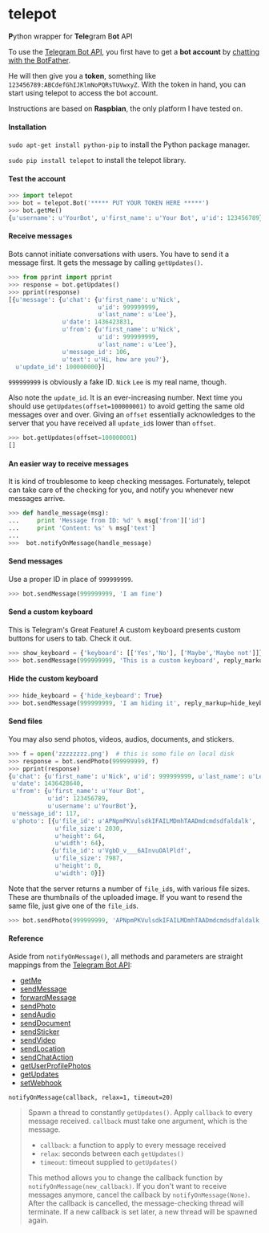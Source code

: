 # telepot

**P**ython wrapper for **Tele**gram B**ot** API

To use the [Telegram Bot API](https://core.telegram.org/bots/api), you first have to get a **bot account** by [chatting with the BotFather](https://core.telegram.org/bots).

He will then give you a **token**, something like `123456789:ABCdefGhIJKlmNoPQRsTUVwxyZ`. With the token in hand, you can start using telepot to access the bot account.

Instructions are based on **Raspbian**, the only platform I have tested on.

#### Installation

`sudo apt-get install python-pip` to install the Python package manager.

`sudo pip install telepot` to install the telepot library.

#### Test the account

```python
>>> import telepot
>>> bot = telepot.Bot('***** PUT YOUR TOKEN HERE *****')
>>> bot.getMe()
{u'username': u'YourBot', u'first_name': u'Your Bot', u'id': 123456789}
```

#### Receive messages

Bots cannot initiate conversations with users. You have to send it a message first. It gets the message by calling `getUpdates()`.

```python
>>> from pprint import pprint
>>> response = bot.getUpdates()
>>> pprint(response)
[{u'message': {u'chat': {u'first_name': u'Nick',
                         u'id': 999999999,
                         u'last_name': u'Lee'},
               u'date': 1436423831,
               u'from': {u'first_name': u'Nick',
                         u'id': 999999999,
                         u'last_name': u'Lee'},
               u'message_id': 106,
               u'text': u'Hi, how are you?'},
  u'update_id': 100000000}]
```

`999999999` is obviously a fake ID. `Nick` `Lee` is my real name, though.

Also note the `update_id`. It is an ever-increasing number. Next time you should use `getUpdates(offset=100000001)` to avoid getting the same old messages over and over. Giving an `offset` essentially acknowledges to the server that you have received all `update_id`s lower than `offset`.

```python
>>> bot.getUpdates(offset=100000001)
[]
```

#### An easier way to receive messages

It is kind of troublesome to keep checking messages. Fortunately, telepot can take care of the checking for you, and notify you whenever new messages arrive.

```python
>>> def handle_message(msg):
...     print 'Message from ID: %d' % msg['from']['id']
...     print 'Content: %s' % msg['text']
...
>>>  bot.notifyOnMessage(handle_message)
```

#### Send messages

Use a proper ID in place of `999999999`.

```python
>>> bot.sendMessage(999999999, 'I am fine')
```

#### Send a custom keyboard

This is Telegram's Great Feature! A custom keyboard presents custom buttons for users to tab. Check it out.

```python
>>> show_keyboard = {'keyboard': [['Yes','No'], ['Maybe','Maybe not']]}
>>> bot.sendMessage(999999999, 'This is a custom keyboard', reply_markup=show_keyboard)
```

#### Hide the custom keyboard

```python
>>> hide_keyboard = {'hide_keyboard': True}
>>> bot.sendMessage(999999999, 'I am hiding it', reply_markup=hide_keyboard)
```

#### Send files

You may also send photos, videos, audios, documents, and stickers.

```python
>>> f = open('zzzzzzzz.png')  # this is some file on local disk
>>> response = bot.sendPhoto(999999999, f)
>>> pprint(response)
{u'chat': {u'first_name': u'Nick', u'id': 999999999, u'last_name': u'Lee'},
 u'date': 1436428640,
 u'from': {u'first_name': u'Your Bot',
           u'id': 123456789,
           u'username': u'YourBot'},
 u'message_id': 117,
 u'photo': [{u'file_id': u'APNpmPKVulsdkIFAILMDmhTAADmdcmdsdfaldalk',
             u'file_size': 2030,
             u'height': 64,
             u'width': 64},
            {u'file_id': u'VgbD_v___6AInvuOAlPldf',
             u'file_size': 7987,
             u'height': 0,
             u'width': 0}]}
```

Note that the server returns a number of `file_id`s, with various file sizes. These are thumbnails of the uploaded image. If you want to resend the same file, just give one of the `file_id`s.

```python
>>> bot.sendPhoto(999999999, 'APNpmPKVulsdkIFAILMDmhTAADmdcmdsdfaldalk')
```

#### Reference

Aside from `notifyOnMessage()`, all methods and parameters are straight mappings from the [Telegram Bot API](https://core.telegram.org/bots/api):

- [getMe](https://core.telegram.org/bots/api#getme)  
- [sendMessage](https://core.telegram.org/bots/api#sendmessage)  
- [forwardMessage](https://core.telegram.org/bots/api#forwardmessage)  
- [sendPhoto](https://core.telegram.org/bots/api#sendphoto)  
- [sendAudio](https://core.telegram.org/bots/api#sendaudio)  
- [sendDocument](https://core.telegram.org/bots/api#senddocument)  
- [sendSticker](https://core.telegram.org/bots/api#sendsticker)  
- [sendVideo](https://core.telegram.org/bots/api#sendvideo)  
- [sendLocation](https://core.telegram.org/bots/api#sendlocation)  
- [sendChatAction](https://core.telegram.org/bots/api#sendchataction)  
- [getUserProfilePhotos](https://core.telegram.org/bots/api#getuserprofilephotos)  
- [getUpdates](https://core.telegram.org/bots/api#getupdates)  
- [setWebhook](https://core.telegram.org/bots/api#setwebhook)  

`notifyOnMessage(callback, relax=1, timeout=20)`

> Spawn a thread to constantly `getUpdates()`. Apply `callback` to every message received. `callback` must take one argument, which is the message.
> - `callback`: a function to apply to every message received
> - `relax`: seconds between each `getUpdates()`
> - `timeout`: timeout supplied to `getUpdates()`
>
> This method allows you to change the callback function by `notifyOnMessage(new_callback)`. If you don't want to receive messages anymore, cancel the callback by `notifyOnMessage(None)`. After the callback is cancelled, the message-checking thread will terminate. If a new callback is set later, a new thread will be spawned again.
